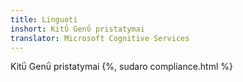 ```yaml
---
title: Linguoti
inshort: Kitΰ Genΰ pristatymai
translator: Microsoft Cognitive Services
---
```


Kitΰ Genΰ pristatymai
{%, sudaro compliance.html %}

